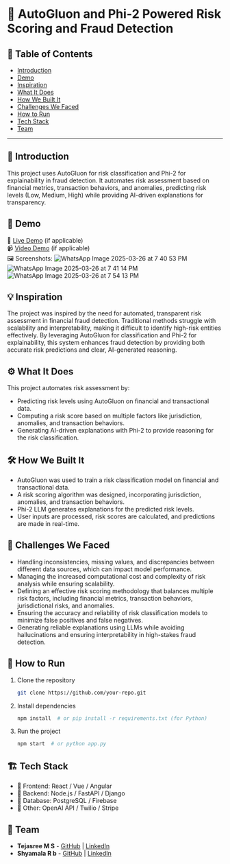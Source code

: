 # 🚀 AutoGluon and Phi-2 Powered Risk Scoring and Fraud Detection

## 📌 Table of Contents
- [Introduction](#introduction)
- [Demo](#demo)
- [Inspiration](#inspiration)
- [What It Does](#what-it-does)
- [How We Built It](#how-we-built-it)
- [Challenges We Faced](#challenges-we-faced)
- [How to Run](#how-to-run)
- [Tech Stack](#tech-stack)
- [Team](#team)

---

## 🎯 Introduction
This project uses AutoGluon for risk classification and Phi-2 for explainability in fraud detection. It automates risk assessment based on financial metrics, transaction behaviors, and anomalies, predicting risk levels (Low, Medium, High) while providing AI-driven explanations for transparency.

## 🎥 Demo
🔗 [Live Demo](#) (if applicable)  
📹 [Video Demo](#) (if applicable)  
🖼️ Screenshots:
![WhatsApp Image 2025-03-26 at 7 40 53 PM](https://github.com/user-attachments/assets/dfce44d0-cba9-47cc-a5d8-18d464859720)
![WhatsApp Image 2025-03-26 at 7 41 14 PM](https://github.com/user-attachments/assets/45363822-2550-4e52-bec8-1f1343a64e9d)
![WhatsApp Image 2025-03-26 at 7 54 13 PM](https://github.com/user-attachments/assets/23b1ee01-68b6-4f60-8781-19168bbf95d0)

## 💡 Inspiration
The project was inspired by the need for automated, transparent risk assessment in financial fraud detection. Traditional methods struggle with scalability and interpretability, making it difficult to identify high-risk entities effectively. By leveraging AutoGluon for classification and Phi-2 for explainability, this system enhances fraud detection by providing both accurate risk predictions and clear, AI-generated reasoning.

## ⚙️ What It Does
This project automates risk assessment by:
- Predicting risk levels using AutoGluon on financial and transactional data.
- Computing a risk score based on multiple factors like jurisdiction, anomalies, and transaction behaviors.
- Generating AI-driven explanations with Phi-2 to provide reasoning for the risk classification.

## 🛠️ How We Built It
- AutoGluon was used to train a risk classification model on financial and transactional data.
- A risk scoring algorithm was designed, incorporating jurisdiction, anomalies, and transaction behaviors.
- Phi-2 LLM generates explanations for the predicted risk levels.
- User inputs are processed, risk scores are calculated, and predictions are made in real-time.

## 🚧 Challenges We Faced
- Handling inconsistencies, missing values, and discrepancies between different data sources, which can impact model performance.
- Managing the increased computational cost and complexity of risk analysis while ensuring scalability.
- Defining an effective risk scoring methodology that balances multiple risk factors, including financial metrics, transaction behaviors, jurisdictional risks, and anomalies.
- Ensuring the accuracy and reliability of risk classification models to minimize false positives and false negatives.
- Generating reliable explanations using LLMs while avoiding hallucinations and ensuring interpretability in high-stakes fraud detection.

## 🏃 How to Run
1. Clone the repository  
   ```sh
   git clone https://github.com/your-repo.git
   ```
2. Install dependencies  
   ```sh
   npm install  # or pip install -r requirements.txt (for Python)
   ```
3. Run the project  
   ```sh
   npm start  # or python app.py
   ```

## 🏗️ Tech Stack
- 🔹 Frontend: React / Vue / Angular
- 🔹 Backend: Node.js / FastAPI / Django
- 🔹 Database: PostgreSQL / Firebase
- 🔹 Other: OpenAI API / Twilio / Stripe

## 👥 Team
- **Tejasree M S** - [GitHub](rbshyamala) | [LinkedIn](#)
- **Shyamala R b** - [GitHub](tejasreems1505) | [LinkedIn](#)
